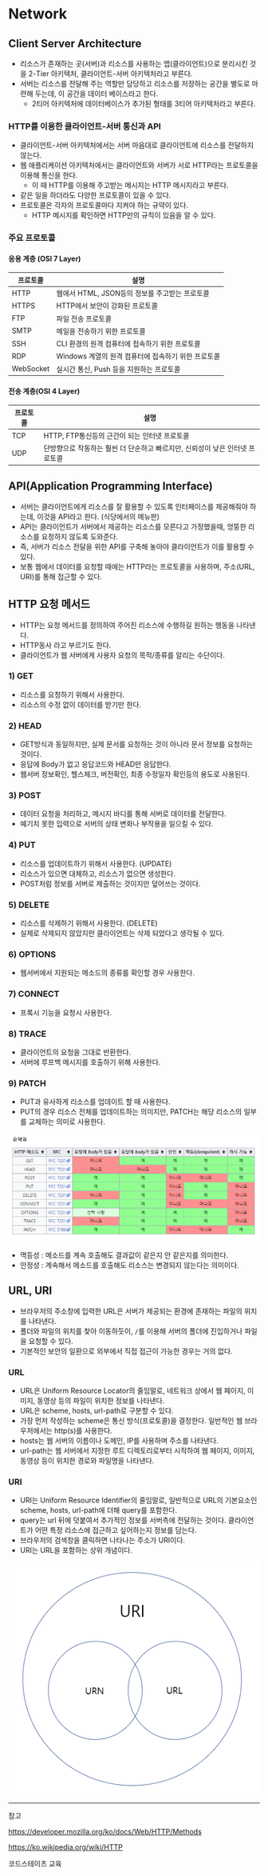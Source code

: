 # Network

## Client Server Architecture
* 리소스가 존재하는 곳(서버)과 리소스를 사용하는 앱(클라이언트)으로 분리시킨 것을 2-Tier 아키텍처, 클라이언트-서버 아키텍처라고 부른다.
* 서버는 리소스를 전달해 주는 역할만 담당하고 리소스를 저장하는 공간을 별도로 마련해 두는데, 이 공간을 데이터 베이스라고 한다. 
  * 2티어 아키텍처에 데이터베이스가 추가된 형태를 3티어 아키텍처라고 부른다.
### HTTP를 이용한 클라이언트-서버 통신과 API
* 클라이언트-서버 아키텍처에서는 서버 마음대로 클라이언트에 리소스를 전달하지 않는다.
* 웹 애플리케이션 아키텍처에서는 클라이언트와 서버가 서로 HTTP라는 프로토콜을 이용해 통신을 한다.
  * 이 때 HTTP를 이용해 주고받는 메시지는 HTTP 메시지라고 부른다.
* 같은 일을 하더라도 다양한 프로토콜이 있을 수 있다.
* 프로토콜은 각자의 프로토콜마다 지켜야 하는 규약이 있다.
  * HTTP 메시지를 확인하면 HTTP만의 규칙이 있음을 알 수 있다.

### 주요 프로토콜
#### 응용 계층 (OSI 7 Layer)

| 프로토콜      | 설명                               |
|-----------|----------------------------------|
| HTTP      | 웹에서 HTML, JSON등의 정보를 주고받는 프로토콜   |
| HTTPS     | HTTP에서 보안이 강화된 프로토콜              |
| FTP       | 파일 전송 프로토콜                       |
| SMTP      | 메일을 전송하기 위한 프로토콜                 |
| SSH       | CLI 환경의 원격 컴퓨터에 접속하기 위한 프로토콜     |
| RDP       | Windows 계열의 원격 컴퓨터에 접속하기 위한 프로토콜 |
| WebSocket | 실시간 통신, Push 등을 지원하는 프로토콜        |

#### 전송 계층(OSI 4 Layer)

| 프로토콜 | 설명                                          |
|------|---------------------------------------------|
| TCP  | HTTP, FTP통신등의 근간이 되는 인터넷 프로토콜               |
| UDP  | 단방향으로 작동하는 훨씬 더 단순하고 빠르지만, 신뢰성이 낮은 인터넷 프로토콜 |

## API(Application Programming Interface)
* 서버는 클라이언트에게 리소스를 잘 활용할 수 있도록 인터페이스를 제공해줘야 하는데, 이것을 API라고 한다. (식당에서의 메뉴판)
* API는 클라이언트가 서버에서 제공하는 리소스를 모른다고 가정했을때, 엉뚱한 리소스를 요청하지 않도록 도와준다.
* 즉, 서버가 리소스 전달을 위한 API를 구축해 놓아야 클라이언트가 이를 활용할 수 있다.
* 보통 웹에서 데이터를 요청할 때에는 HTTP라는 프로토콜을 사용하며, 주소(URL, URI)를 통해 접근할 수 있다.

## HTTP 요청 메서드
* HTTP는 요청 메서드를 정의하여 주어진 리소스에 수행하길 원하는 행동을 나타낸다.
* HTTP동사 라고 부르기도 한다.
* 클라이언트가 웹 서버에게 사용자 요청의 목적/종류를 알리는 수단이다.

### 1) GET
* 리소스를 요청하기 위해서 사용한다.
* 리소스의 수정 없이 데이터를 받기만 한다.

### 2) HEAD
* GET방식과 동일하지만, 실제 문서를 요청하는 것이 아니라 문서 정보를 요청하는 것이다.
* 응답에 Body가 없고 응답코드와 HEAD만 응답한다.
* 웹서버 정보확인, 헬스체크, 버전확인, 최종 수정일자 확인등의 용도로 사용된다.

### 3) POST
* 데이터 요청을 처리하고, 메시지 바디를 통해 서버로 데이터를 전달한다.
* 예기치 못한 입력으로 서버의 상태 변화나 부작용을 일으킬 수 있다.

### 4) PUT
* 리소스를 업데이트하기 위해서 사용한다. (UPDATE)
* 리소스가 있으면 대체하고, 리소스가 없으면 생성한다.
* POST처럼 정보를 서버로 제출하는 것이지만 덮어쓰는 것이다.

### 5) DELETE
* 리소스를 삭제하기 위해서 사용한다. (DELETE)
* 실제로 삭제되지 않았지만 클라이언트는 삭제 되었다고 생각될 수 있다.

### 6) OPTIONS
* 웹서버에서 지원되는 메소드의 종류를 확인할 경우 사용한다.

### 7) CONNECT
* 프록시 기능을 요청시 사용한다.

### 8) TRACE
* 클라이언트의 요청을 그대로 반환한다.
* 서버에 루프백 메시지를 호출하기 위해 사용한다.

### 9) PATCH
* PUT과 유사하게 리소스를 업데이트 할 때 사용한다.
* PUT의 경우 리소스 전체를 업데이트하는 의미지만, PATCH는 해당 리소스의 일부를 교체하는 의미로 사용한다.



![](images/HTTP메서드.png)
* 멱등성 : 메소드를 계속 호출해도 결과값이 같은지 안 같은지를 의미한다.
* 안정성 : 계속해서 메소드를 호출해도 리소스는 변경되지 않는다는 의미이다.

## URL, URI

* 브라우저의 주소창에 입력한 URL은 서버가 제공되는 환경에 존재하는 파일의 위치를 나타낸다.
* 폴더와 파일의 위치를 찾아 이동하듯이, `/`를 이용해 서버의 폴더에 진입하거나 파일을 요청할 수 있다.
* 기본적인 보안의 일환으로 외부에서 직접 접근이 가능한 경우는 거의 없다.
### URL
* URL은 Uniform Resource Locator의 줄임말로, 네트워크 상에서 웹 페이지, 이미지, 동영상 등의 파일이 위치한 정보를 나타낸다.
* URL은 scheme, hosts, url-path로 구분할 수 있다.
* 가장 먼저 작성하는 scheme은 통신 방식(프로토콜)을 결정한다. 일반적인 웹 브라우저에서는 http(s)를 사용한다.
* hosts는 웹 서버의 이름이나 도메인, IP를 사용하며 주소를 나타낸다.
* url-path는 웹 서버에서 지정한 루트 디렉토리로부터 시작하여 웹 페이지, 이미지, 동영상 등이 위치한 경로와 파일명을 나타낸다.

### URI
* URI는 Uniform Resource Identifier의 줄임말로, 일반적으로 URL의 기본요소인 scheme, hosts, url-path에 더해 query를 포함한다.
* query는 url 뒤에 덧붙여서 추가적인 정보를 서버측에 전달하는 것이다. 클라이언트가 어떤 특정 리소스에 접근하고 싶어하는지 정보를 담는다.
* 브라우저의 검색창을 클릭하면 나타나는 주소가 URI이다.
* URI는 URL을 포함하는 상위 개념이다.

![](images/URI.png)



___
참고

https://developer.mozilla.org/ko/docs/Web/HTTP/Methods

https://ko.wikipedia.org/wiki/HTTP

코드스테이츠 교육